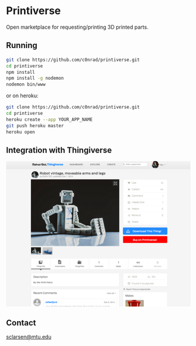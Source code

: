 # Printiverse

Open marketplace for requesting/printing 3D printed parts.



## Running

```bash
git clone https://github.com/c0nrad/printiverse.git
cd printiverse
npm install
npm install -g nodemon
nodemon bin/www
```

or on heroku:

```bash
git clone https://github.com/c0nrad/printiverse.git
cd printiverse
heroku create --app YOUR_APP_NAME
git push heroku master
heroku open
```

## Integration with Thingiverse

![Thingiverse](/docs/thingiverse.png)

## Contact

sclarsen@mtu.edu
